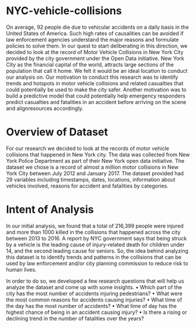 # NYC-vehicle-collisions

On average, 92 people die due to vehicular accidents on a daily basis in the United States of America. Such high rates of causalities can be avoided if law enforcement agencies understand the major reasons and formulate policies to solve them. In our quest to start deliberating in this direction, we decided to look at the record of Motor Vehicle Collisions in New York City provided by the city government under the Open Data initiative. New York City as the financial capital of the world, attracts large sections of the population that call it home. We felt it would be an ideal location to conduct our analysis on. Our motivation to conduct this research was to identify trends and hotspots in motor vehicle collisions and related casualties that could potentially be used to make the city safer. Another motivation was to build a predictive model that could potentially help emergency responders predict casualties and fatalities in an accident before arriving on the scene and alignresources accordingly.


# Overview of Dataset
For our research we decided to look at the records of motor vehicle collisions that happened in New York city. The data was collected from New York Police Department as part of their New York open data initiative. The dataset we chose is a record of almost a million motor collisions in New York City between July 2012 and January 2017. The dataset provided had 29 variables including timestamps, dates, locations, information about vehicles involved, reasons for accident and fatalities by categories.


# Intent of Analysis
In our initial analysis, we found that a total of 216,399 people were injured and more than 1000 killed in the collisions that happened across the city between 2013 to 2016. A report by NYC government says that being struck by a vehicle is the leading cause of injury-related death for children under 14, and the second leading cause for seniors. So, the idea behind analyzing this dataset is to identify trends and patterns in the collisions that can be used by law enforcement and/or city planning commission to reduce risk to human lives.

In order to do so, we developed a few research questions that will help us analyze the dataset and come up with some insights.
• Which part of the city has the most number of accidents injuring pedestrians?
• What were the most common reasons for accidents causing injuries?
• What time of the day has the most number of accidents?
• What time of day has the highest chance of being in an accident causing injury?
• Is there a rising or declining trend in the number of fatalities over the years?
